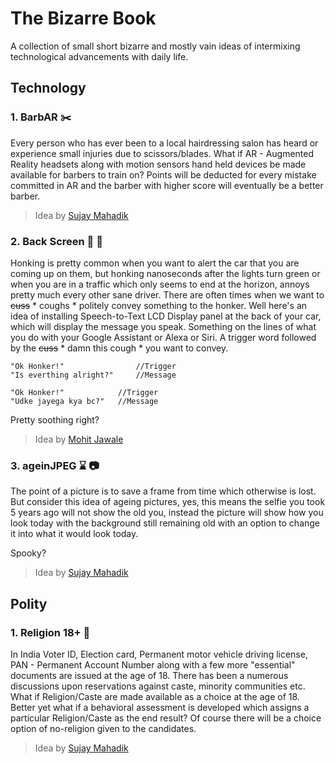 # The Bizarre Book
A collection of small short bizarre and mostly vain ideas of intermixing technological advancements with daily life.
## Technology
### 1. BarbAR  :scissors:
Every person who has ever been to a local hairdressing salon has heard or experience small injuries due to scissors/blades. What if AR - Augmented Reality headsets along with motion sensors hand held devices be made available for barbers to train on? Points will be deducted for every mistake committed in AR and the barber with higher score will eventually be a better barber.
>Idea by [Sujay Mahadik](https://www.instagram.com/sujaym_/)
### 2. Back Screen  :vertical_traffic_light:  :car:
Honking is pretty common when you want to alert the car that you are coming up on them, but honking nanoseconds after the lights turn green or when you are in a traffic which only seems to end at the horizon, annoys pretty much every other sane driver. There are often times when we want to ~~cuss~~  * coughs *  politely convey something to the honker. Well here's an idea of installing Speech-to-Text LCD Display panel at the back of your car, which will display the message you speak. Something on the lines of what you do with your Google Assistant or Alexa or Siri. A trigger word followed by the ~~cuss~~ * damn this cough * you want to convey.
```
"Ok Honker!"                //Trigger
"Is everthing alright?"     //Message

"Ok Honker!"            //Trigger
"Udke jayega kya bc?"   //Message
```
Pretty soothing right?
>Idea by [Mohit Jawale](https://www.instagram.com/mj009jaw/)

### 3. ageinJPEG   :hourglass:  :camera: 
The point of a picture is to save a frame from time which otherwise is lost. But consider this idea of ageing pictures, yes, this means the selfie you took 5 years ago will not show the old you, instead the picture will show how you look today with the background still remaining old with an option to change it into what it would look today.

Spooky?
>Idea by [Sujay Mahadik](https://www.instagram.com/sujaym_/)

## Polity
### 1. Religion 18+ :underage:
In India Voter ID, Election card, Permanent motor vehicle driving license, PAN - Permanent Account Number along with a few more "essential" documents are issued at the age of 18. There has been a numerous discussions upon reservations against caste, minority communities etc. What if Religion/Caste are made available as a choice at the age of 18. Better yet what if a behavioral assessment is developed which assigns a particular Religion/Caste as the end result? Of course there will be a choice option of no-religion given to the candidates.
>Idea by [Sujay Mahadik](https://www.instagram.com/sujaym_/)